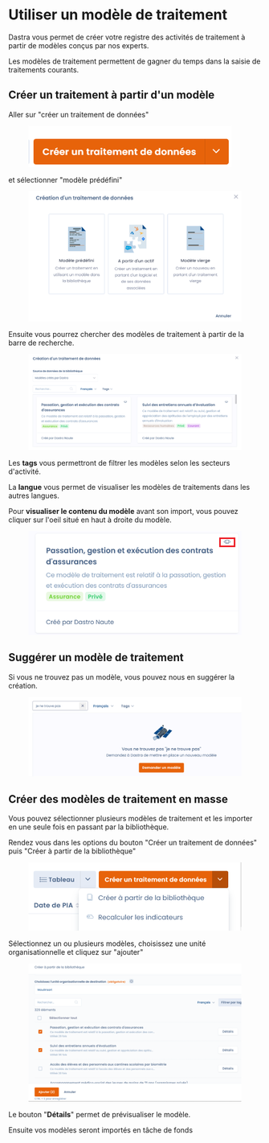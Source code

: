 # Utiliser un modèle de traitement

Dastra vous permet de créer votre registre des activités de traitement à partir de modèles conçus par nos experts.&#x20;

Les modèles de traitement permettent de gagner du temps dans la saisie de traitements courants.&#x20;



## Créer un traitement à partir d'un modèle

Aller sur "créer un traitement de données"&#x20;

<figure><img src="../../.gitbook/assets/image (12) (2) (1).png" alt=""><figcaption></figcaption></figure>

et sélectionner "modèle prédéfini"



<figure><img src="../../.gitbook/assets/image (17) (1).png" alt=""><figcaption></figcaption></figure>

Ensuite vous pourrez chercher des modèles de traitement à partir de la barre de recherche.

<figure><img src="../../.gitbook/assets/image (33).png" alt=""><figcaption></figcaption></figure>

Les **tags** vous permettront de filtrer les modèles selon les secteurs d'activité.&#x20;

La **langue** vous permet de visualiser les modèles de traitements dans les autres langues.&#x20;

Pour **visualiser le contenu du modèle** avant son import, vous pouvez cliquer sur l'oeil situé en haut à droite du modèle.

<figure><img src="../../.gitbook/assets/image (3) (1) (1).png" alt=""><figcaption></figcaption></figure>

## Suggérer un modèle de traitement

Si vous ne trouvez pas un modèle, vous pouvez nous en suggérer la création.&#x20;

<figure><img src="../../.gitbook/assets/image (44) (1).png" alt=""><figcaption></figcaption></figure>

## Créer des modèles de traitement en masse

Vous pouvez sélectionner plusieurs modèles de traitement et les importer en une seule fois en passant par la bibliothèque.

Rendez vous dans les options du bouton "Créer un traitement de données" puis "Créer à partir de la bibliothèque"

<figure><img src="../../.gitbook/assets/image (159).png" alt=""><figcaption></figcaption></figure>





Sélectionnez un ou plusieurs modèles, choisissez une unité organisationnelle et cliquez sur "ajouter"

<figure><img src="../../.gitbook/assets/image (13) (1) (1).png" alt=""><figcaption></figcaption></figure>

Le bouton "**Détails**" permet de prévisualiser le modèle.&#x20;

Ensuite vos modèles seront importés en tâche de fonds








